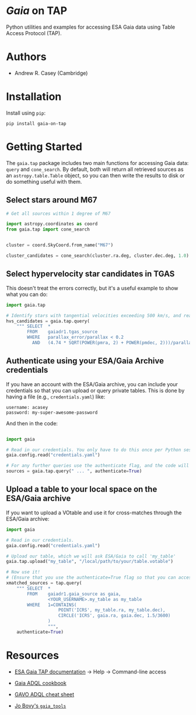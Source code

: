 *Gaia* on TAP
=============

Python utilities and examples for accessing ESA Gaia data using Table Access Protocol (TAP).


Authors
=======

 - Andrew R. Casey (Cambridge)


Installation
============

Install using `pip`:

````
pip install gaia-on-tap
````

Getting Started
===============

The `gaia.tap` package includes two main functions for accessing Gaia data: `query` and `cone_search`.
By default, both will return all retrieved sources as an `astropy.table.Table` object, so you can then
write the results to disk or do something useful with them.


Select stars around M67
-----------------------

````python
# Get all sources within 1 degree of M67

import astropy.coordinates as coord
from gaia.tap import cone_search


cluster = coord.SkyCoord.from_name("M67")

cluster_candidates = cone_search(cluster.ra.deg, cluster.dec.deg, 1.0)
````


Select hypervelocity star candidates in TGAS
--------------------------------------------

This doesn't treat the errors correctly, but it's a useful example to show what you can do:

````python
import gaia.tap

# Identify stars with tangential velocities exceeding 500 km/s, and reasonable parallaxes
hvs_candidates = gaia.tap.query(
    """ SELECT  * 
        FROM    gaiadr1.tgas_source
        WHERE   parallax_error/parallax < 0.2
          AND   (4.74 * SQRT(POWER(pmra, 2) + POWER(pmdec, 2)))/parallax > 500 """)
````


Authenticate using your ESA/Gaia Archive credentials
----------------------------------------------------

If you have an account with the ESA/Gaia archive, you can include your credentials so that
you can upload or query private tables. This is done by having a file (e.g., `credentials.yaml`)
like:

````
username: acasey
password: my-super-awesome-password
````

And then in the code:
````python

import gaia

# Read in our credentials. You only have to do this once per Python session!
gaia.config.read("credentials.yaml")

# For any further queries use the authenticate flag, and the code will log you in automagically
sources = gaia.tap.query(" ... ", authenticate=True)
````


Upload a table to your local space on the ESA/Gaia archive
----------------------------------------------------------

If you want to upload a VOtable and use it for cross-matches through the ESA/Gaia archive:

````python
import gaia

# Read in our credentials. 
gaia.config.read("credentials.yaml")

# Upload our table, which we will ask ESA/Gaia to call 'my_table'
gaia.tap.upload("my_table", "/local/path/to/your/table.votable")

# Now use it!
# (Ensure that you use the authenticate=True flag so that you can access your private tables)
xmatched_sources = tap.query(
    """ SELECT  *
        FROM    gaiadr1.gaia_source as gaia,
                <YOUR_USERNAME>.my_table as my_table
        WHERE   1=CONTAINS(
                    POINT('ICRS', my_table.ra, my_table.dec),
                    CIRCLE('ICRS', gaia.ra, gaia.dec, 1.5/3600)
                )
                """,
    authenticate=True)
````


Resources
=========

- [ESA Gaia TAP documentation](https://gea.esac.esa.int/archive/) -> Help -> Command-line access

- [Gaia ADQL cookbook](https://gaia.ac.uk/science/gaia-data-release-1/adql-cookbook)

- [GAVO ADQL cheat sheet](http://docs.g-vo.org/adqlref/adqlref.pdf)

- [Jo Bovy's `gaia_tools`](https://github.com/jobovy/gaia_tools)
